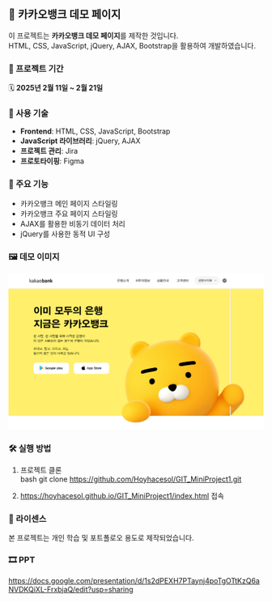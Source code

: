 ## 🏦 카카오뱅크 데모 페이지

이 프로젝트는 **카카오뱅크 데모 페이지**를 제작한 것입니다.  
HTML, CSS, JavaScript, jQuery, AJAX, Bootstrap을 활용하여 개발하였습니다.

### 📅 프로젝트 기간  
🗓 **2025년 2월 11일 ~ 2월 21일**

### 🚀 사용 기술  
- **Frontend**: HTML, CSS, JavaScript, Bootstrap  
- **JavaScript 라이브러리**: jQuery, AJAX  
- **프로젝트 관리**: Jira  
- **프로토타이핑**: Figma  

### 📌 주요 기능  
- 카카오뱅크 메인 페이지 스타일링  
- 카카오뱅크 주요 페이지 스타일링
- AJAX를 활용한 비동기 데이터 처리  
- jQuery를 사용한 동적 UI 구성

### 🖼️ 데모 이미지  
![카카오뱅크 데모 이미지](img/thumbnail.png)


### 🛠️ 실행 방법  
1. 프로젝트 클론  
   bash
   git clone https://github.com/Hoyhacesol/GIT_MiniProject1.git

2. https://hoyhacesol.github.io/GIT_MiniProject1/index.html 접속

### 🐝 라이센스  
본 프로젝트는 개인 학습 및 포트폴로오 용도로 제작되었습니다.

### 🎞 PPT
https://docs.google.com/presentation/d/1s2dPEXH7PTaynj4poTgOTtKzQ6aNVDKQiXL-FrxbjaQ/edit?usp=sharing
